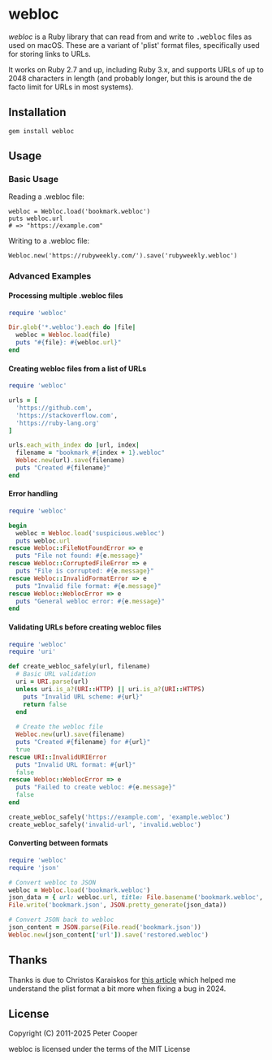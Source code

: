 # webloc

*webloc* is a Ruby library that can read from and write to <tt>.webloc</tt> files as used on macOS. These are a variant of 'plist' format files, specifically used for storing links to URLs.

It works on Ruby 2.7 and up, including Ruby 3.x, and supports URLs of up to 2048 characters in length (and probably longer, but this is around the de facto limit for URLs in most systems).

## Installation

    gem install webloc
    
## Usage

### Basic Usage

Reading a .webloc file:

    webloc = Webloc.load('bookmark.webloc')
    puts webloc.url
    # => "https://example.com"

Writing to a .webloc file:

    Webloc.new('https://rubyweekly.com/').save('rubyweekly.webloc')

### Advanced Examples

#### Processing multiple .webloc files

```ruby
require 'webloc'

Dir.glob('*.webloc').each do |file|
  webloc = Webloc.load(file)
  puts "#{file}: #{webloc.url}"
end
```

#### Creating webloc files from a list of URLs

```ruby
require 'webloc'

urls = [
  'https://github.com',
  'https://stackoverflow.com',
  'https://ruby-lang.org'
]

urls.each_with_index do |url, index|
  filename = "bookmark_#{index + 1}.webloc"
  Webloc.new(url).save(filename)
  puts "Created #{filename}"
end
```

#### Error handling

```ruby
require 'webloc'

begin
  webloc = Webloc.load('suspicious.webloc')
  puts webloc.url
rescue Webloc::FileNotFoundError => e
  puts "File not found: #{e.message}"
rescue Webloc::CorruptedFileError => e
  puts "File is corrupted: #{e.message}"
rescue Webloc::InvalidFormatError => e
  puts "Invalid file format: #{e.message}"
rescue Webloc::WeblocError => e
  puts "General webloc error: #{e.message}"
end
```

#### Validating URLs before creating webloc files

```ruby
require 'webloc'
require 'uri'

def create_webloc_safely(url, filename)
  # Basic URL validation
  uri = URI.parse(url)
  unless uri.is_a?(URI::HTTP) || uri.is_a?(URI::HTTPS)
    puts "Invalid URL scheme: #{url}"
    return false
  end
  
  # Create the webloc file
  Webloc.new(url).save(filename)
  puts "Created #{filename} for #{url}"
  true
rescue URI::InvalidURIError
  puts "Invalid URL format: #{url}"
  false
rescue Webloc::WeblocError => e
  puts "Failed to create webloc: #{e.message}"
  false
end

create_webloc_safely('https://example.com', 'example.webloc')
create_webloc_safely('invalid-url', 'invalid.webloc')
```

#### Converting between formats

```ruby
require 'webloc'
require 'json'

# Convert webloc to JSON
webloc = Webloc.load('bookmark.webloc')
json_data = { url: webloc.url, title: File.basename('bookmark.webloc', '.webloc') }
File.write('bookmark.json', JSON.pretty_generate(json_data))

# Convert JSON back to webloc
json_content = JSON.parse(File.read('bookmark.json'))
Webloc.new(json_content['url']).save('restored.webloc')
```

## Thanks

Thanks is due to Christos Karaiskos for [this article](https://medium.com/@karaiskc/understanding-apples-binary-property-list-format-281e6da00dbd
) which helped me understand the plist format a bit more when fixing a bug in 2024.

## License

Copyright (C) 2011-2025 Peter Cooper

webloc is licensed under the terms of the MIT License